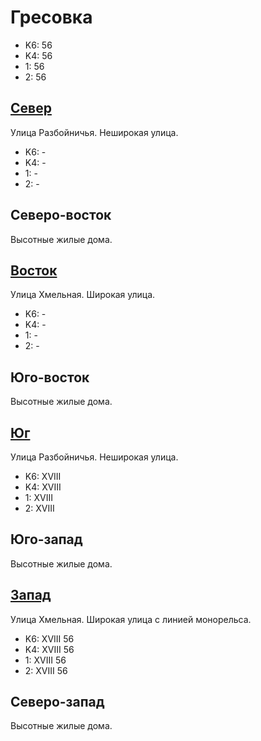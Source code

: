 # Гресовка

* K6:   56
* K4:   56
* 1:    56
* 2:    56

## [Север](./10465050.md)

Улица Разбойничья.
Неширокая улица.

* K6:   -
* K4:   -
* 1:    -
* 2:    -

## Северо-восток

Высотные жилые дома.

## [Восток](./10467052.md)

Улица Хмельная.
Широкая улица.

* K6:   -
* K4:   -
* 1:    -
* 2:    -

## Юго-восток

Высотные жилые дома.

## [Юг](./10465055.md)

Улица Разбойничья.
Неширокая улица.

* K6:   XVIII
* K4:   XVIII
* 1:    XVIII
* 2:    XVIII

## Юго-запад

Высотные жилые дома.

## [Запад](./10450055.md)

Улица Хмельная.
Широкая улица с линией монорельса.

* K6:   XVIII
        56
* K4:   XVIII
        56
* 1:    XVIII
        56
* 2:    XVIII
        56

## Северо-запад

Высотные жилые дома.
